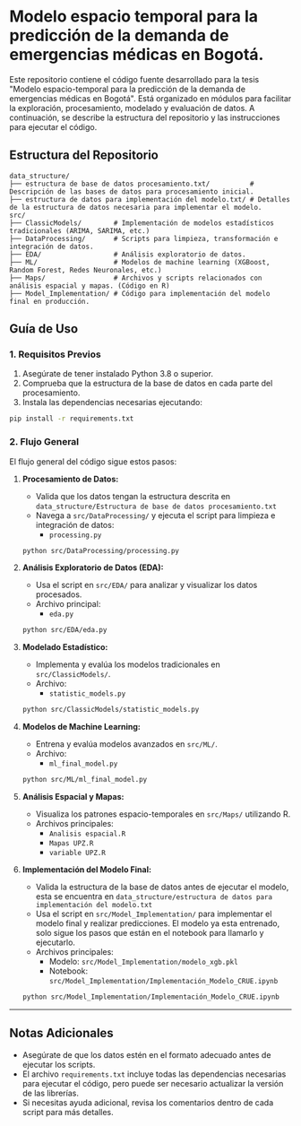 # Modelo espacio temporal para la predicción de la demanda de emergencias médicas en Bogotá.

Este repositorio contiene el código fuente desarrollado para la tesis "Modelo espacio-temporal para la predicción de la demanda de emergencias médicas en Bogotá". Está organizado en módulos para facilitar la exploración, procesamiento, modelado y evaluación de datos. A continuación, se describe la estructura del repositorio y las instrucciones para ejecutar el código.

## **Estructura del Repositorio**
```plaintext
data_structure/
├── estructura de base de datos procesamiento.txt/          # Descripción de las bases de datos para procesamiento inicial.
├── estructura de datos para implementación del modelo.txt/ # Detalles de la estructura de datos necesaria para implementar el modelo.
src/
├── ClassicModels/        # Implementación de modelos estadísticos tradicionales (ARIMA, SARIMA, etc.)
├── DataProcessing/       # Scripts para limpieza, transformación e integración de datos.
├── EDA/                  # Análisis exploratorio de datos.
├── ML/                   # Modelos de machine learning (XGBoost, Random Forest, Redes Neuronales, etc.)
├── Maps/                 # Archivos y scripts relacionados con análisis espacial y mapas. (Código en R)
├── Model_Implementation/ # Código para implementación del modelo final en producción.
```

## **Guía de Uso**

### **1. Requisitos Previos**

1. Asegúrate de tener instalado Python 3.8 o superior.
2. Comprueba que la estructura de la base de datos en cada parte del procesamiento. 
3. Instala las dependencias necesarias ejecutando:


```bash
pip install -r requirements.txt
```

### **2. Flujo General**

El flujo general del código sigue estos pasos:

1. **Procesamiento de Datos:**
   - Valida que los datos tengan la estructura descrita en `data_structure/Estructura de base de datos procesamiento.txt`
   - Navega a `src/DataProcessing/` y ejecuta el script para limpieza e integración de datos:
     - `processing.py`

   ```bash
   python src/DataProcessing/processing.py
   ``` 

2. **Análisis Exploratorio de Datos (EDA):**
   - Usa el script en `src/EDA/` para analizar y visualizar los datos procesados.
   - Archivo principal:
     - `eda.py` 

   ```bash
   python src/EDA/eda.py
   ```

3. **Modelado Estadístico:**
   - Implementa y evalúa los modelos tradicionales en `src/ClassicModels/`.
   - Archivo:
     - `statistic_models.py`

   ```bash
   python src/ClassicModels/statistic_models.py
   ```

4. **Modelos de Machine Learning:**
   - Entrena y evalúa modelos avanzados en `src/ML/`.
   - Archivo:
     - `ml_final_model.py`

   ```bash
   python src/ML/ml_final_model.py
   ```

5. **Análisis Espacial y Mapas:**
   - Visualiza los patrones espacio-temporales en `src/Maps/` utilizando R.
   - Archivos principales:
     - `Analisis espacial.R`
     - `Mapas UPZ.R`
     - `variable UPZ.R`

6. **Implementación del Modelo Final:**
   - Valida la estructura de la base de datos antes de ejecutar el modelo, esta se encuentra en `data_structure/estructura de datos para implementación del modelo.txt`
   - Usa el script en `src/Model_Implementation/` para implementar el modelo final y realizar predicciones. El modelo ya esta entrenado, solo sigue los pasos que están en el notebook para llamarlo y ejecutarlo.
   - Archivos principales:
     - Modelo: `src/Model_Implementation/modelo_xgb.pkl`
     - Notebook: `src/Model_Implementation/Implementación_Modelo_CRUE.ipynb`

   ```bash
   python src/Model_Implementation/Implementación_Modelo_CRUE.ipynb
   ```

---

## **Notas Adicionales**

- Asegúrate de que los datos estén en el formato adecuado antes de ejecutar los scripts.
- El archivo `requirements.txt` incluye todas las dependencias necesarias para ejecutar el código, pero puede ser necesario actualizar la versión de las librerías.
- Si necesitas ayuda adicional, revisa los comentarios dentro de cada script para más detalles.
